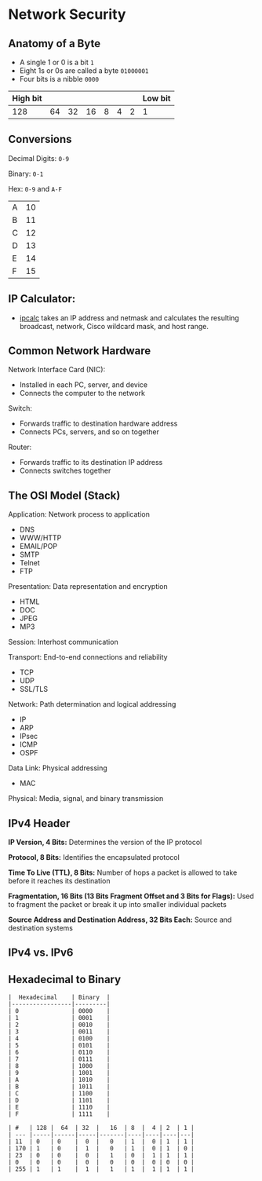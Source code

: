 # Network Security


## Anatomy of a Byte
- A single 1 or 0 is a bit `1` 
- Eight 1s or 0s are called a byte `01000001`
- Four bits is a nibble `0000`

| High bit  |   |   |   |   |   |   | Low bit  |
|---|---|---|---|---|---|---|---|
| 128  |  64 | 32  | 16  | 8  | 4  | 2  | 1  |


## Conversions 

Decimal Digits: `0-9`

Binary: `0-1`

Hex: `0-9` and `A-F`

|    |     |   
|--- |-----|
| A  | 10  |   
| B  | 11  |  
| C  | 12  |  
| D  | 13  |   
| E  | 14  |  
| F  | 15  |  

## IP Calculator:
* [ipcalc](http://jodies.de/ipcalc) takes an IP address and netmask and calculates the resulting broadcast, network, Cisco wildcard mask, and host range.

## Common Network Hardware
Network Interface Card (NIC):
* Installed in each PC, server, and device
* Connects the computer to the network

Switch:
* Forwards traffic to destination hardware address
* Connects PCs, servers, and so on together

Router:
* Forwards traffic to its destination IP address
* Connects switches together

## The OSI Model (Stack)
Application: Network process to application
  * DNS
  * WWW/HTTP
  * EMAIL/POP
  * SMTP
  * Telnet
  * FTP
  
Presentation: Data representation and encryption
  * HTML
  * DOC
  * JPEG
  * MP3

Session: Interhost communication

Transport: End-to-end connections and reliability
  * TCP
  * UDP
  * SSL/TLS

Network: Path determination and logical addressing
  * IP
  * ARP
  * IPsec
  * ICMP
  * OSPF

Data Link: Physical addressing
  * MAC

Physical: Media, signal, and binary transmission

## IPv4 Header
**IP Version, 4 Bits:** Determines the version of the IP protocol

**Protocol, 8 Bits:** Identifies the encapsulated protocol

**Time To Live (TTL), 8 Bits:** Number of hops a packet is allowed to take before it reaches its destination

**Fragmentation, 16 Bits (13 Bits Fragment Offset and 3 Bits for Flags):** Used to fragment the packet or break it up into smaller individual packets

**Source Address and Destination Address, 32 Bits Each:** Source and destination systems 


## IPv4 vs. IPv6


## Hexadecimal to Binary 
```
|  Hexadecimal    | Binary  |   
|-----------------|---------|
| 0               | 0000    |   
| 1               | 0001    |  
| 2               | 0010    |  
| 3               | 0011    |   
| 4               | 0100    |  
| 5               | 0101    |  
| 6               | 0110    |   
| 7               | 0111    |  
| 8               | 1000    |  
| 9               | 1001    |   
| A               | 1010    |  
| B               | 1011    |  
| C               | 1100    |  
| D               | 1101    |  
| E               | 1110    |  
| F               | 1111    |  
```
```
| #   | 128 |  64  | 32  |   16  | 8  |  4 | 2  | 1 |    
| --- |-----|------|-----|-------|----|----|----|---|
| 11  | 0   | 0    |  0  |   0   | 1  |  0 | 1  | 1 |   
| 170 | 1   | 0    |  1  |   0   | 1  |  0 | 1  | 0 | 
| 23  | 0   | 0    |  0  |   1   | 0  |  1 | 1  | 1 |  
| 0   | 0   | 0    |  0  |   0   | 0  |  0 | 0  | 0 |     
| 255 | 1   | 1    |  1  |   1   | 1  |  1 | 1  | 1 |  
```
 
